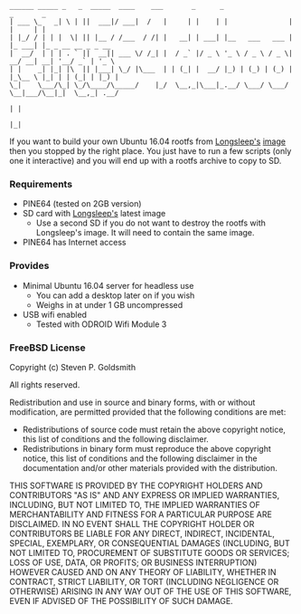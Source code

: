 ```
______ _____ _   _  _____  ____    ___       _      _                 _       _                   
| ___ \_   _| \ | ||  ___|/ ___|  /   |     | |    | |               | |     | |                  
| |_/ / | | |  \| || |__ / /___  / /| |   __| | ___| |__   ___   ___ | |_ ___| |_ _ __ __ _ _ __  
|  __/  | | | . ` ||  __|| ___ \/ /_| |  / _` |/ _ \ '_ \ / _ \ / _ \| __/ __| __| '__/ _` | '_ \ 
| |    _| |_| |\  || |___| \_/ |\___  | | (_| |  __/ |_) | (_) | (_) | |_\__ \ |_| | | (_| | |_) |
\_|    \___/\_| \_/\____/\_____/    |_/  \__,_|\___|_.__/ \___/ \___/ \__|___/\__|_|  \__,_| .__/ 
                                                                                           | |    
                                                                                           |_|
```
If you want to build your own Ubuntu 16.04 rootfs from [Longsleep's](http://forum.pine64.org/showthread.php?tid=376) [image](https://www.stdin.xyz/downloads/people/longsleep/pine64-images/ubuntu) then you stopped by the right place. You just have to run a few scripts (only one it interactive)
and you will end up with a rootfs archive to copy to SD.

### Requirements
* PINE64 (tested on 2GB version)
* SD card with [Longsleep's](https://www.stdin.xyz/downloads/people/longsleep/pine64-images/ubuntu) latest image
    * Use a second SD if you do not want to destroy the rootfs with Longsleep's image. It will need to contain the same image.
* PINE64 has Internet access

### Provides
* Minimal Ubuntu 16.04 server for headless use
    * You can add a desktop later on if you wish
    * Weighs in at under 1 GB uncompressed
* USB wifi enabled
    * Tested with ODROID Wifi Module 3

### FreeBSD License
Copyright (c) Steven P. Goldsmith

All rights reserved.

Redistribution and use in source and binary forms, with or without modification, are permitted provided that the following conditions are met:
* Redistributions of source code must retain the above copyright notice, this list of conditions and the following disclaimer.
* Redistributions in binary form must reproduce the above copyright notice, this list of conditions and the following disclaimer in the documentation and/or other materials provided with the distribution.

THIS SOFTWARE IS PROVIDED BY THE COPYRIGHT HOLDERS AND CONTRIBUTORS "AS IS" AND ANY EXPRESS OR IMPLIED WARRANTIES, INCLUDING, BUT NOT LIMITED TO, THE IMPLIED WARRANTIES OF MERCHANTABILITY AND FITNESS FOR A PARTICULAR PURPOSE ARE DISCLAIMED. IN NO EVENT SHALL THE COPYRIGHT HOLDER OR CONTRIBUTORS BE LIABLE FOR ANY DIRECT, INDIRECT, INCIDENTAL, SPECIAL, EXEMPLARY, OR CONSEQUENTIAL DAMAGES (INCLUDING, BUT NOT LIMITED TO, PROCUREMENT OF SUBSTITUTE GOODS OR SERVICES; LOSS OF USE, DATA, OR PROFITS; OR BUSINESS INTERRUPTION) HOWEVER CAUSED AND ON ANY THEORY OF LIABILITY, WHETHER IN CONTRACT, STRICT LIABILITY, OR TORT (INCLUDING NEGLIGENCE OR OTHERWISE) ARISING IN ANY WAY OUT OF THE USE OF THIS SOFTWARE, EVEN IF ADVISED OF THE POSSIBILITY OF SUCH DAMAGE.
